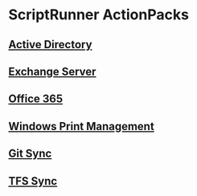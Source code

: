# ScriptRunner ActionPacks

## [Active Directory](./ActiveDirectory)

## [Exchange Server](./Exchange)

## [Office 365](./O365)

## [Windows Print Management](./Printing)

## [Git Sync](./GitSync)

## [TFS Sync](./TFS)
